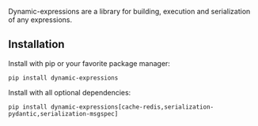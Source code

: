 Dynamic-expressions are a library for building, execution and serialization of any expressions.


## Installation
Install with pip or your favorite package manager:
```
pip install dynamic-expressions
```

Install with all optional dependencies:
```
pip install dynamic-expressions[cache-redis,serialization-pydantic,serialization-msgspec]
```

